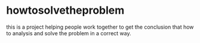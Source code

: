 # howtosolvetheproblem
this is a project helping people work together to get the conclusion that how to analysis and solve the problem in a correct way.
